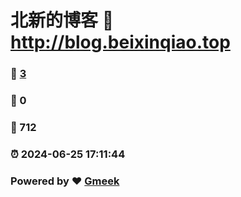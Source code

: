 # 北新的博客 :link: http://blog.beixinqiao.top 
### :page_facing_up: [3](http://blog.beixinqiao.top/tag.html) 
### :speech_balloon: 0 
### :hibiscus: 712 
### :alarm_clock: 2024-06-25 17:11:44 
### Powered by :heart: [Gmeek](https://github.com/Meekdai/Gmeek)
